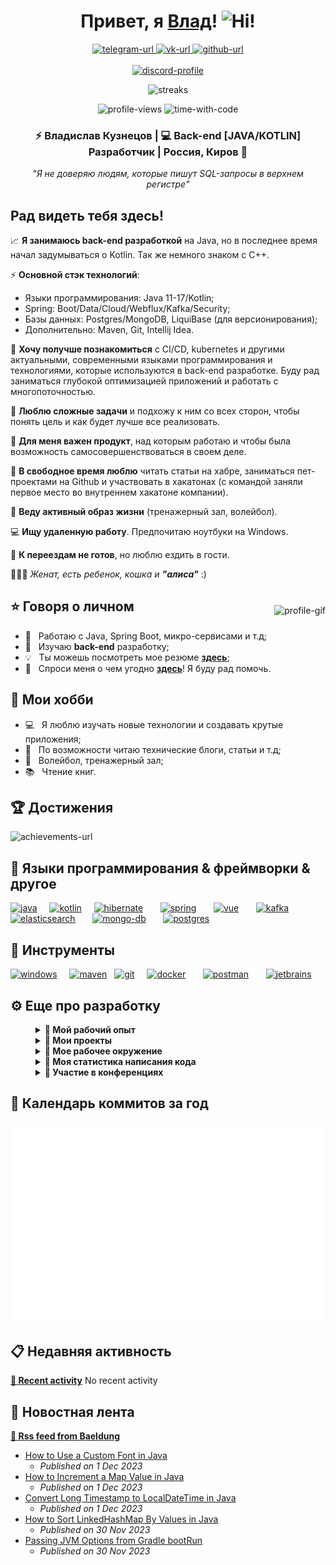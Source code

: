 <!--suppress HtmlDeprecatedAttribute -->
<div align="center">
  <h1>
    Привет, я <a href="https://github.com/SmithyVL">Влад</a>!
    <img alt="Hi!" src="https://raw.githubusercontent.com/SmithyVL/SmithyVL/master/assets/hand.gif" width="25px">
  </h1>

  <div>
    <a href="https://t.me/smithy_vl">
        <img alt="telegram-url" src="https://raw.githubusercontent.com/SmithyVL/SmithyVL/master/assets/contacts/telegram.svg"/>
    </a>
    <a href="https://vk.com/vladislav_kuznetsov">
        <img alt="vk-url" src="https://raw.githubusercontent.com/SmithyVL/SmithyVL/master/assets/contacts/vk.svg"/>
    </a>
    <a href="https://github.com/SmithyVL">
        <img alt="github-url" src="https://raw.githubusercontent.com/SmithyVL/SmithyVL/master/assets/contacts/github.svg"/>
    </a>
  </div><br />

  <div>
      <a href="https://discord.com/users/238233865129295875">
          <img width="361" alt="discord-profile" src="https://lanyard-profile-readme.vercel.app/api/238233865129295875"/>
      </a>
  </div>

<img width="361" alt="streaks" src="https://github-readme-streak-stats.herokuapp.com/?user=SmithyVL&hide_border=true&theme=dark" /><br />

  <div align="center">
      <img src="https://komarev.com/ghpvc/?username=SmithyVL&color=1A4730&label=PROFILE+VIEWS" height="25" alt="profile-views" />
      <img src="https://wakatime.com/badge/github/SmithyVL/SmithyVL.svg" height="25" alt="time-with-code" />
  </div>

  <h3>
    ⚡ Владислав Кузнецов | 💻 Back-end [JAVA/KOTLIN] Разработчик | Россия, Киров 🏰 
  </h3>

<i>"Я не доверяю людям, которые пишут SQL-запросы в верхнем регистре"</i>
</div>

## Рад видеть тебя здесь!
📈 **Я занимаюсь back-end разработкой** на Java, но в последнее время начал задумываться о Kotlin. Так же немного знаком с C++.

⚡️ **Основной стэк технологий**:

- Языки программирования: Java 11-17/Kotlin;
- Spring: Boot/Data/Cloud/Webflux/Kafka/Security;
- Базы данных: Postgres/MongoDB, LiquiBase (для версионирования);
- Дополнительно: Maven, Git, Intellij Idea.

🔎 **Хочу получше познакомиться** с CI/CD, kubernetes и другими актуальными, современными языками программирования и технологиями, которые используются в back-end разработке. Буду рад заниматься глубокой оптимизацией приложений и работать с многопоточностью.

🧰 **Люблю сложные задачи** и подхожу к ним со всех сторон, чтобы понять цель и как будет лучше все реализовать.

🥇 **Для меня важен продукт**, над которым работаю и чтобы была возможность самосовершенствоваться в своем деле.

🌇 **В свободное время люблю** читать статьи на хабре, заниматься пет-проектами на Github и участвовать в хакатонах (с командой заняли первое место во внутреннем хакатоне компании).

🏐 **Веду активный образ жизни** (тренажерный зал, волейбол).

💻 **Ищу удаленную работу**. Предпочитаю ноутбуки на Windows.

🚂 **К переездам не готов**, но люблю ездить в гости.

👨‍👩‍👧 _Женат, есть ребенок, кошка и **"алиса"**_ :)

<img style="margin-top: 27px; margin-left: 25px; margin-bottom: 12px" align="right" alt="profile-gif" src="https://raw.githubusercontent.com/SmithyVL/SmithyVL/master/assets/profile.gif" />

## ⭐️ Говоря о личном
- 📔 &nbsp; Работаю с Java, Spring Boot, микро-сервисами и т.д;
- 🔌 &nbsp; Изучаю **back-end** разработку;
- 💡 &nbsp; Ты можешь посмотреть мое резюме **[здесь](https://career.habr.com/smithy-vl/print)**;
- 💬 &nbsp; Спроси меня о чем угодно **[здесь](https://github.com/SmithyVL/SmithyVL/discussions/6)**! Я буду рад помочь.

## 🌌 Мои хобби
- 💻 &nbsp; Я люблю изучать новые технологии и создавать крутые приложения;
- 📰 &nbsp; По возможности читаю технические блоги, статьи и т.д;
- 🏐 &nbsp; Волейбол, тренажерный зал;
- 📚 &nbsp; Чтение книг.

## 🏆 Достижения
<img alt="achievements-url" src="https://raw.githubusercontent.com/SmithyVL/SmithyVL/master/assets/metrics/achievements.svg"/>

## 🔨 Языки программирования & фреймворки & другое
<a href="https://adoptopenjdk.net/" target="_blank"><img src="https://raw.githubusercontent.com/SmithyVL/SmithyVL/master/assets/technologies/java.svg" alt="java" height="48px"/></a> &nbsp; &nbsp;
<a href="https://kotlinlang.ru/" target="_blank"><img src="https://raw.githubusercontent.com/SmithyVL/SmithyVL/master/assets/technologies/kotlin.svg" alt="kotlin" height="48px"/></a> &nbsp; &nbsp;
<a href="http://hibernate.org/orm/documentation/getting-started/" target="_blank"><img src="https://raw.githubusercontent.com/SmithyVL/SmithyVL/master/assets/technologies/hibernate.svg" alt="hibernate" height="48px"/></a> &nbsp; &nbsp; &nbsp;
<a href="https://spring.io/guides/gs/spring-boot/" target="_blank"><img src="https://raw.githubusercontent.com/SmithyVL/SmithyVL/master/assets/technologies/spring.svg" alt="spring" height="48px"/></a> &nbsp; &nbsp; &nbsp;
<a href="https://vuejs.org/v2/guide/" target="_blank"><img src="https://raw.githubusercontent.com/SmithyVL/SmithyVL/master/assets/technologies/vuejs.svg" alt="vue" height="48px"/></a> &nbsp; &nbsp; &nbsp;
<a href="https://kafka.apache.org/quickstart" target="_blank"><img src="https://raw.githubusercontent.com/SmithyVL/SmithyVL/master/assets/technologies/kafka.svg" alt="kafka" height="48px"/></a> &nbsp; &nbsp; &nbsp;
<a href="https://www.elastic.co/guide/en/elasticsearch/reference/current/getting-started.html" target="_blank"><img src="https://raw.githubusercontent.com/SmithyVL/SmithyVL/master/assets/technologies/elastic.svg" alt="elasticsearch" height="48px"/></a> &nbsp; &nbsp; &nbsp;
<a href="https://www.mongodb.com/basics/get-started" target="_blank"><img src="https://raw.githubusercontent.com/SmithyVL/SmithyVL/master/assets/technologies/mongodb.svg" alt="mongo-db" height="48px"/></a> &nbsp; &nbsp; &nbsp;
<a href="https://www.postgresqltutorial.com/postgresql-getting-started/" target="_blank"><img src="https://raw.githubusercontent.com/SmithyVL/SmithyVL/master/assets/tools/postgres.svg" alt="postgres" height="48px"/></a>  &nbsp;

## 🧰 Инструменты
<a href="https://www.microsoft.com/ru-ru/software-download/windows10" target="_blank"><img src="https://raw.githubusercontent.com/SmithyVL/SmithyVL/master/assets/tools/windows-10.svg" alt="windows" height="48px"/></a>  &nbsp; &nbsp;
<a href="https://maven.apache.org/guides/getting-started/" target="_blank"><img src="https://raw.githubusercontent.com/SmithyVL/SmithyVL/master/assets/tools/maven.svg" alt="maven" height="48px"/></a> &nbsp;
<a href="https://git-scm.com/book/en/v2/Getting-Started-First-Time-Git-Setup" target="_blank"><img src="https://raw.githubusercontent.com/SmithyVL/SmithyVL/master/assets/tools/git.svg" alt="git" height="48px"/></a> &nbsp; &nbsp;
<a href="https://www.docker.com/get-started" target="_blank"><img src="https://raw.githubusercontent.com/SmithyVL/SmithyVL/master/assets/tools/docker.svg" alt="docker" height="48px"/></a> &nbsp; &nbsp; &nbsp;
<a href="https://www.postman.com/downloads/" target="_blank"><img src="https://raw.githubusercontent.com/SmithyVL/SmithyVL/master/assets/tools/postman.svg" alt="postman" height="48px"/></a> &nbsp; &nbsp; &nbsp;
<a href="https://www.jetbrains.com/ru-ru/idea/download/#section=windows" target="_blank"><img src="https://raw.githubusercontent.com/SmithyVL/SmithyVL/master/assets/tools/jetbrains.svg" alt="jetbrains" height="48px"/></a>

## ⚙️ Еще про разработку
<details style="margin-left: 40px">
  <summary><b>💼 Мой рабочий опыт</b></summary>

  <br />
  <table>
    <thead>
      <tr>
        <th>Название</th>
        <th>Обязанности</th>
        <th>Длительность</th>
      </tr>
    </thead>
    <tbody>
      <tr>
        <td><b>[Middle+] Back-end Java разработчик в <a href="https://docshouse.ru/">"Ланит"</a></b></td>
        <td>
          <ol>
            <li>Участие в разработке/доработке/поддержке проекта для заказчика и продукта компании на микро-сервисной 
            архитектуре с использованием <i>Java, Spring Boot, Spring Webflux</i>;</li>
            <li>Обсуждения и обмен опытом с другими разработчиками/тестировщиками/аналитиками;</li>
            <li>Участие в ежедневных совещаниях команды back-end разработки;</li>
            <li>Написание тестов, исправление возникающих ошибок;</li>
            <li>Ревью кода других разработчиков.</li>
          </ol>
          * <i>Участвовал во внутреннем Хакатоне компании - вместе с командой занял первое место.</i><p>
          * <i>Привнес в разработку общий стиль кода - немного адаптированный стиль кода от Google.</i><p>
          <b>Используемый стек технологий</b>: Java • Spring Boot • Spring Cloud Config • Spring Cloud Netflix Eureka • 
          Spring Boot Admin • REST • PostgreSQL • Liquibase • Apache Kafka • MongoDB • Elasticsearch • Apache Maven • 
          Git • Docker.
        </td>
        <td>Июнь 2021 - Настоящее время</td>
      </tr>
      <tr>
        <td><b>[Middle] FullStack Java разработчик в "СмартЛайт"</b></td>
        <td>
          <ol>
            <li>Участие в поддержке и доработке приложений заказчиков;</li>
            <li>Общение с заказчиками;</li>
            <li>Обмен опытом с другими разработчиками компании;</li>
            <li>Своевременное логирование выполненных задач;</li>
            <li>Тестирование разработанного кода, исправление возникающих ошибок.</li>
          </ol>
          <b>Используемый стек технологий</b>: Java 7/8 • Vue2 • PrimeFaces.
        </td>
        <td>Ноябрь 2018 - Май 2021</td>
      </tr>
      <tr>
        <td><b>[Junior+] FullStack Java разработчик в <!--suppress HttpUrlsUsage--><a href="http://www.kn-k.ru/">"Находка АИС"</a></b></td>
        <td>
          <ol>
            <li> Разработка и поддержка проекта <b>"АИС Управление"</b> (Опека) - централизованное хранилище информации, 
            написанное на Java;</li>
            <li>Общение с заказчиками и решение их проблем по настройке и администрированию системы;</li>
            <li>Тестирование разработанного кода, исправление возникающих ошибок;</li>
            <li>Установка, настройка и обновление приложения на локальном стенде и у заказчика.</li>
          </ol>
          <b>Используемый стек технологий</b>: Java 7 • Oracle 11g XE 2 release • Tomcat • SVN.
        </td>
        <td>Май 2017 - Ноябрь 2018</td>
      </tr>
      <tr>
        <td><b>[Junior] FullStack Java разработчик в <a href="https://www.eurekabpo.ru/en/">"Эврика Би Пи O"</a></b></td>
        <td>
          <ol>
            <li>Участие в разработке крупных российских и зарубежных проектов компании на платформе 
            Alfresco, таких, как <b>ФАРДО</b> и другие;</li>
            <li>Общение с заказчиками;</li>
            <li>Обмен опытом с другими разработчиками компании;</li>
            <li>Своевременное логирование выполненных задач в Jira;</li>
            <li>Тестирование разработанного кода, исправление возникающих ошибок;</li>
            <li>Установка и настройка приложений на тестовых стендах.</li>
          </ol>
          <b>Используемый стек технологий</b>: Java 8 • Spring • Oracle DB • Alfresco • Tomcat • Git.
        </td>
        <td>Октябрь 2016 - Май 2017</td>
      </tr>
    </tbody>
  </table>
</details>

<details style="margin-left: 40px">
  <summary><b>🌌 Мои проекты </b></summary>

  <br />
  <a href="https://github.com/HogwartsSchoolOfMagic/MagicMultiRepo">
    <img alt="ninja-repo" align="center" src="https://github-readme-stats.vercel.app/api/pin/?username=HogwartsSchoolOfMagic&repo=MagicMultiRepo&theme=dark&hide_border=true" />
  </a>

  <a href="https://github.com/HogwartsSchoolOfMagic/Vertex">
    <img alt="ninja-client-repo" align="center" src="https://github-readme-stats.vercel.app/api/pin/?username=HogwartsSchoolOfMagic&repo=Vertex&theme=dark&hide_border=true" />
  </a><br />

  <a href="https://github.com/HogwartsSchoolOfMagic/TractorMoving">
    <img alt="ninja-configuration-repo" align="center" src="https://github-readme-stats.vercel.app/api/pin/?username=HogwartsSchoolOfMagic&repo=TractorMoving&theme=dark&hide_border=true" />
  </a><br /><br />
</details>

<details style="margin-left: 40px">	
  <summary><b>📜 Мое рабочее окружение</b></summary>

  <br />
  <ul>
    <li><b>PC [HP OMEN 16]:</b> CPU - Intel Core i7 10870H; RAM - 32GB; ROM - SSD 1TB;</li>
    <li><b>Браузер:</b> Яндекс;</li>
    <li><b>IDE:</b> Intellij Idea Ultimate;</li>
    <li><b>Изучаю, чтобы оставаться в курсе:</b> поиск решений проблем через поисковик, книги, Habr, Baeldung и Youtube.</li>
  </ul>
</details>

<details style="margin-left: 40px">
  <summary><b>🍻 Моя статистика написания кода </b></summary>

  <br />
  <img alt="waka-time" src="https://github-readme-stats.vercel.app/api/wakatime?username=SmithyVL&theme=dark&hide_border=true&hide_title=true" /><br />

  <i>
    Остальная статистика в закрепленных gist репозиториях описания профиля.
  </i>
</details>

<details style="margin-left: 40px">
  <summary><b>🎫 Участие в конференциях </b></summary>

  <br />
  <a href="https://ohmyduck.jugru.org/badges/5kQL5K">
    <img width="25%" alt="jpoint-2022" src="https://raw.githubusercontent.com/SmithyVL/SmithyVL/master/assets/conferences/2022/jpoint/jpoint-2022.png"/>
  </a><br />
</details>

## 📆 Календарь коммитов за год
<img alt="calendar-url" src="https://raw.githubusercontent.com/SmithyVL/SmithyVL/master/assets/metrics/iso-calendar.svg"/>

## 📋 Недавняя активность
**[📰 Recent activity](https://github.com/SmithyVL)**
No recent activity


## 📰 Новостная лента
**[🗼 Rss feed from Baeldung](https://www.baeldung.com)**
* [How to Use a Custom Font in Java](https://feeds.feedblitz.com/~/843311054/0/baeldung~How-to-Use-a-Custom-Font-in-Java)
  * *Published on 1 Dec 2023*
* [How to Increment a Map Value in Java](https://feeds.feedblitz.com/~/843311057/0/baeldung~How-to-Increment-a-Map-Value-in-Java)
  * *Published on 1 Dec 2023*
* [Convert Long Timestamp to LocalDateTime in Java](https://feeds.feedblitz.com/~/843311060/0/baeldung~Convert-Long-Timestamp-to-LocalDateTime-in-Java)
  * *Published on 1 Dec 2023*
* [How to Sort LinkedHashMap By Values in Java](https://feeds.feedblitz.com/~/843110630/0/baeldung~How-to-Sort-LinkedHashMap-By-Values-in-Java)
  * *Published on 30 Nov 2023*
* [Passing JVM Options from Gradle bootRun](https://feeds.feedblitz.com/~/843110633/0/baeldung~Passing-JVM-Options-from-Gradle-bootRun)
  * *Published on 30 Nov 2023*
